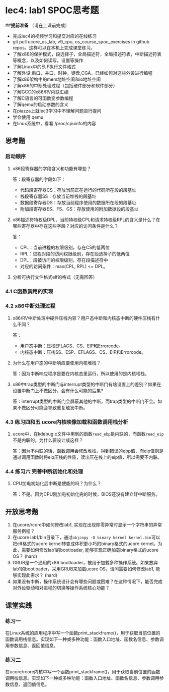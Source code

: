 # lec4: lab1 SPOC思考题

##**提前准备**
（请在上课前完成）

 - 完成lec4的视频学习和提交对应的在线练习
 - git pull ucore_os_lab, v9_cpu, os_course_spoc_exercises in github repos。这样可以在本机上完成课堂练习。
 - 了解x86的保护模式，段选择子，全局描述符，全局描述符表，中断描述符表等概念，以及如何读写，设置等操作
 - 了解Linux中的ELF执行文件格式
 - 了解外设:串口，并口，时钟，键盘,CGA，已经如何对这些外设进行编程
 - 了解x86架构中的mem地址空间和io地址空间
 - 了解x86的中断处理过程（包括硬件部分和软件部分）
 - 了解GCC的x86/RV内联汇编
 - 了解C语言的可函数变参数编程
 - 了解qemu的启动参数的含义
 - 在piazza上就lec3学习中不理解问题进行提问
 - 学会使用 qemu
 - 在linux系统中，看看 /proc/cpuinfo的内容

## 思考题

### 启动顺序

1. x86段寄存器的字段含义和功能有哪些？

   答：段寄存器的字段如下：

   * 代码段寄存器CS：存放当前正在运行的代码所在段的段基址
   * 栈段寄存器SS：存放当前堆栈的段基址
   * 数据段寄存器DS：存放当前程序使用的数据所在段的段基址
   * 附加段寄存器ES、FS、GS：存放使用的附加数据段的段基址

2. x86描述符特权级DPL、当前特权级CPL和请求特权级RPL的含义是什么？在哪些寄存器中存在这些字段？对应的访问条件是什么？

   答：

   * CPL：当前进程的权限级别，存在CS的低两位
   * RPL：进程对段的访问权限级别，存在段选择子的低两位
   * DPL：段被访问的权限级别，存在段描述符中
   * 对应的访问条件：max(CPL, RPL) <= DPL。

3. 分析可执行文件格式elf的格式（无需回答）

### 4.1 C函数调用的实现

### 4.2 x86中断处理过程

1. x86/RV中断处理中硬件压栈内容？用户态中断和内核态中断的硬件压栈有什么不同？

   答：

   * 用户态中断：压栈EFLAGS、CS、EIP和Errorcode。
   * 内核态中断：压栈SS、ESP、EFLAGS、CS、EIP和Errorcode。

2. 为什么在用户态的中断响应要使用内核堆栈？

   答：因为中断响应程序是要在内核态里运行，所以使用的是内核堆栈。

3. x86中trap类型的中断门与interrupt类型的中断门有啥设置上的差别？如果在设置中断门上不做区分，会有什么可能的后果?

   答：interrupt类型的中断门会屏蔽其他的中断，而trap类型的中断门不会。如果不做区分可能会导致重复触发中断。

### 4.3 练习四和五 ucore内核映像加载和函数调用栈分析

1. ucore中，在kdebug.c文件中用到的函数`read_ebp`是内联的，而函数`read_eip`不是内联的。为什么要设计成这样？

   答：因为不内联的话，函数调用会修改堆栈，得到错误的ebp值，而eip值则是通过调用函数时将eip压栈的性质，读出压在栈上的eip值，所以需要不内联。

### 4.4 练习六 完善中断初始化和处理

1. CPU加电初始化后中断是使能的吗？为什么？

   答：不是。因为CPU刚加电初始化完的时候，BIOS还没有建立好中断服务。

## 开放思考题

1. 在ucore/rcore中如何修改lab1, 实现在出现除零异常时显示一个字符串的异常服务例程？
2. 在ucore lab1/bin目录下，通过`objcopy -O binary kernel kernel.bin`可以把elf格式的ucore kernel转变成体积更小巧的binary格式的ucore kernel。为此，需要如何修改lab1的bootloader, 能够实现正确加载binary格式的ucore OS？ (hard)
3. GRUB是一个通用的x86 bootloader，被用于加载多种操作系统。如果放弃lab1的bootloader，采用GRUB来加载ucore OS，请问需要如何修改lab1, 能够实现此需求？ (hard)
4. 如果没有中断，操作系统设计会有哪些问题或困难？在这种情况下，能否完成对外设驱动和对进程的切换等操作系统核心功能？

## 课堂实践
### 练习一
在Linux系统的应用程序中写一个函数print_stackframe()，用于获取当前位置的函数调用栈信息。实现如下一种或多种功能：函数入口地址、函数名信息、参数调用参数信息、返回值信息。

### 练习二
在ucore/rcore内核中写一个函数print_stackframe()，用于获取当前位置的函数调用栈信息。实现如下一种或多种功能：函数入口地址、函数名信息、参数调用参数信息、返回值信息。
